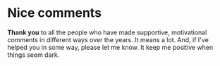 # Nice comments

**Thank you** to all the people who have made supportive, motivational comments in different ways over the years. It means a lot. And, if I've helped you in some way, please let me know. It keep me positive when things seem dark.
